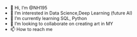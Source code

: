 - 👋 Hi, I’m @NH195
- 👀 I’m interested in Data Science,Deep Learning (future AI)
- 🌱 I’m currently learning SQL, Python
- 💞️ I’m looking to collaborate on creating art in MY
- 📫 How to reach me 



<!---
NH195/NH195 is a ✨ special ✨ repository because its `README.md` (this file) appears on your GitHub profile.
You can click the Preview link to take a look at your changes.
--->
